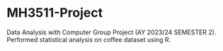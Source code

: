 # MH3511-Project
Data Analysis with Computer Group Project (AY 2023/24 SEMESTER 2). Performed statistical analysis on coffee dataset using R.
